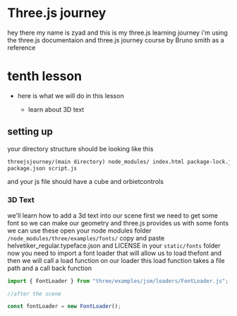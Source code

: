 # Three.js journey

hey there my name is zyad and this is my three.js learning journey i'm using the three.js documentaion and three.js journey course by Bruno smith as a reference

# tenth lesson

- here is what we will do in this lesson

  - learn about 3D text

## setting up

your directory structure should be looking like this

```html
threejsjourney/(main directory) node_modules/ index.html package-lock.json
package.json script.js
```

and your js file should have a cube and orbietcontrols

### 3D Text

we'll learn how to add a 3d text into our scene first we need to get some font so we can make our geometry and three.js provides us with some fonts we can use these open your node modules folder `/node_modules/three/examples/fonts/` copy and paste helvetiker_regular.typeface.json and LICENSE in your `static/fonts` folder now you need to import a font loader that will allow us to load thefont and then we will call a load function on our loader this load function takes a file path and a call back function

```js
import { FontLoader } from "three/examples/jsm/loaders/FontLoader.js";

//after the scene

const fontLoader = new FontLoader();
```
